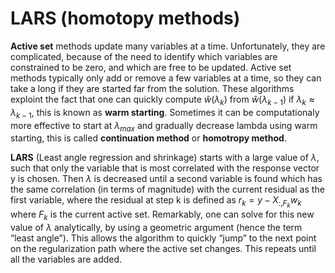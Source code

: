 
# LARS (homotopy methods)

 **Active set** methods update many variables at a time. Unfortunately, they are  complicated, because of the need to identify which variables are constrained to be zero, and which are free to be updated. Active set methods typically only add or remove a few variables at a time, so they can take a long if they are started far from the solution. These algorithms exploint the fact that one can quickly compute $\hat{w}(\lambda_k)$ from $\hat{w}(\lambda_{k-1})$ if $\lambda_k \approx \lambda_{k-1}$, this is known as **warm starting**.  Sometimes it can be computationaly more effective to start at $\lambda_{max}$ and gradually decrease lambda using warm starting, this is called **continuation method** or **homotropy method**. 

**LARS** (Least angle regression and shrinkage)  starts with a large value of $\lambda$, such that only the variable that is most correlated with the response vector y is chosen. Then $\lambda$ is decreased until a second variable is found which has the same correlation (in terms of magnitude) with the current residual as the first variable, where the residual at step k is defined as $r_k = y - X_{:, F_k}w_k$ where $F_k$ is the current active set.  Remarkably, one can solve for this new value of $\lambda$ analytically, by using a geometric argument (hence the term “least angle”). This allows the algorithm to quickly “jump” to the next point on the regularization path where the active set changes. This repeats until all the variables are added.
